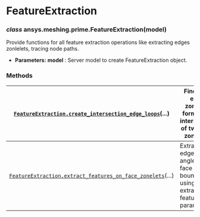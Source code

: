 <!-- vale off -->

<a id="featureextraction"></a>

# FeatureExtraction

<a id="ansys.meshing.prime.FeatureExtraction"></a>

### *class* ansys.meshing.prime.FeatureExtraction(model)

Provide functions for all feature extraction operations like extracting edges zonlelets, tracing node paths.

* **Parameters:**
  **model**
  : Server model to create FeatureExtraction object.

<!-- !! processed by numpydoc !! -->

### Methods

| [`FeatureExtraction.create_intersection_edge_loops`](ansys.meshing.prime.FeatureExtraction.create_intersection_edge_loops.md#ansys.meshing.prime.FeatureExtraction.create_intersection_edge_loops)(...)          | Finds the edge zonelets formed by intersection of two face zonelets.                     |
|------------------------------------------------------------------------------------------------------------------------------------------------------------------------------------------------------------------|------------------------------------------------------------------------------------------|
| [`FeatureExtraction.extract_features_on_face_zonelets`](ansys.meshing.prime.FeatureExtraction.extract_features_on_face_zonelets.md#ansys.meshing.prime.FeatureExtraction.extract_features_on_face_zonelets)(...) | Extract edges by angle and face zonelet boundary using given extract feature parameters. |
<!-- vale on -->
